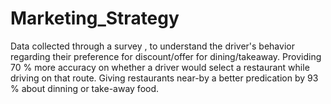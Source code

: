 # Marketing_Strategy
Data collected through a survey , to understand the driver's behavior regarding their preference for discount/offer for dining/takeaway. Providing 70 % more accuracy on whether a driver would select a restaurant while driving on that route. Giving restaurants near-by a better predication by 93 % about dinning or take-away food.
